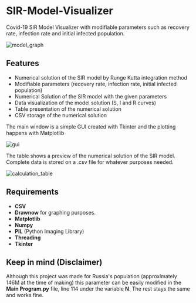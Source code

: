 # SIR-Model-Visualizer
Covid-19 SIR Model Visualizer with modifiable parameters such as recovery rate, infection rate and initial infected population.


![model_graph](https://user-images.githubusercontent.com/53312754/120086451-acba6b80-c0a4-11eb-9cd0-52b4c8b3465a.png)

## Features
<ul>
  <li>Numerical solution of the SIR model by Runge Kutta integration method</li>
  <li>Modifiable parameters (recovery rate, infection rate, initial infected population)</li>
  <li>Numerical Solution of the SIR model with the given parameters</li>
  <li>Data visualization of the model solution (S, I and R curves)</li>
  <li>Table presentation of the numerical solution</li>
  <li>CSV storage of the numerical solution</li>
</ul>

The main window is a simple GUI created with Tkinter and the plotting happens with Matplotlib

![gui](https://user-images.githubusercontent.com/53312754/120086455-bb088780-c0a4-11eb-9ef6-8d604231522d.jpg)

The table shows a preview of the numerical solution of the SIR model. Complete data is stored on a .csv file for whatever purposes needed.

![calculation_table](https://user-images.githubusercontent.com/53312754/120086717-0459d680-c0a7-11eb-8fb6-8f610789f635.jpg)

## Requirements
<ul>
  <li><b>CSV</b></li>
  <li><b>Drawnow</b> for graphing purposes.</li>
  <li><b>Matplotlib</b></li>
  <li><b>Numpy</b></li>
  <li><b>PIL</b> (Python Imaging Library)</li>
  <li><b>Threading</b></li>
  <li><b>Tkinter</b></li>
</ul>

## Keep in mind (Disclaimer)
Although this project was made for Russia's population (approximately 146M at the time of making) this parameter can be easily modified in the <b>Main Program.py</b> file, line 114 under the variable <b>N</b>. The rest stays the same and works fine.
